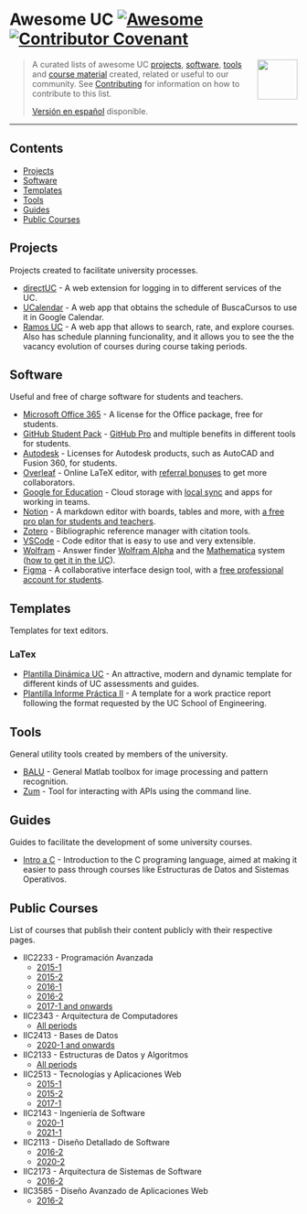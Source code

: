<!--lint disable double-link-->
<!--lint disable double-link-->
# Awesome UC [![Awesome](https://awesome.re/badge.svg)](https://awesome.re) [![Contributor Covenant](https://img.shields.io/badge/Contributor%20Covenant-v2.0%20adopted-ff69b4.svg)](code-of-conduct.md)

[<img src="./media/logo.png" align="right" width="70">](#contents)

> A curated lists of awesome UC [projects](#projects), [software](#software), [tools](#tools) and [course material](#courses) created, related or useful to our community.
> See [Contributing](contributing.md) for information on how to contribute to this list.
>
> [Versión en español](readme.md) disponible.

---

<!--lint disable remark-lint-double-link-->
## Contents

- [Projects](#projects)
- [Software](#software)
- [Templates](#templates)
- [Tools](#tools)
- [Guides](#guides)
- [Public Courses](#public-courses)

## Projects

Projects created to facilitate university processes.

- [directUC](https://github.com/wachunei/directUC) - A web extension for logging in to different services of the UC.
- [UCalendar](https://github.com/open-source-uc/ucalendar) - A web app that obtains the schedule of BuscaCursos to use it in Google Calendar.
- [Ramos UC](https://github.com/open-source-uc/ramos-uc) - A web app that allows to search, rate, and explore courses. Also has schedule planning funcionality, and it allows you to see the the vacancy evolution of courses during course taking periods.


## Software

Useful and free of charge software for students and teachers.

- [Microsoft Office 365](https://www.microsoft.com/en-us/education/products/office) - A license for the Office package, free for students.
- [GitHub Student Pack](https://education.github.com/pack) - [GitHub Pro](https://docs.github.com/en/github/getting-started-with-github/githubs-products#github-pro) and multiple benefits in different tools for students.
- [Autodesk](https://www.autodesk.com/education/edu-software/overview) - Licenses for Autodesk products, such as AutoCAD and Fusion 360, for students.
- [Overleaf](https://www.overleaf.com/) - Online LaTeX editor, with [referral bonuses](https://www.overleaf.com/user/bonus) to get more collaborators.
- [Google for Education](https://edu.google.com/intl/es-419/products/workspace-for-education/education-fundamentals/) - Cloud storage with [local sync](https://support.google.com/drive/answer/7329379) and apps for working in teams.
- [Notion](https://notion.so) - A markdown editor with boards, tables and more, with [a free pro plan for students and teachers](https://www.notion.so/Notion-for-students-teachers-adc631df15ee4ab9a7a33dd50f4c16fe).
- [Zotero](https://www.zotero.org/) - Bibliographic reference manager with citation tools.
- [VSCode](https://code.visualstudio.com/) - Code editor that is easy to use and very extensible.
- [Wolfram](https://www.wolfram.com/education) - Answer finder [Wolfram Alpha](https://www.wolframalpha.com/) and the [Mathematica](https://www.wolfram.com/mathematica/) system ([how to get it in the UC](https://informatica.uc.cl/licencias#mathematica-campus-agreement)).
- [Figma](https://www.figma.com/) - A collaborative interface design tool, with a [free professional account for students](https://www.figma.com/education/).

## Templates

Templates for text editors.

### LaTex

- [Plantilla Dinámica UC](https://github.com/open-source-uc/plantilla-uc) - An attractive, modern and dynamic template for different kinds of UC assessments and guides.
- [Plantilla Informe Práctica II](https://github.com/open-source-uc/ing2001) - A template for a work practice report following the format requested by the UC School of Engineering.


## Tools

General utility tools created by members of the university.

- [BALU](https://github.com/domingomery/Balu) - General Matlab toolbox for image processing and pattern recognition.
- [Zum](https://github.com/daleal/zum) - Tool for interacting with APIs using the command line.


## Guides

Guides to facilitate the development of some university courses.

- [Intro a C](https://github.com/DCCentral-de-Apuntes/intro-C) - Introduction to the C programing language, aimed at making it easier to pass through courses like Estructuras de Datos and Sistemas Operativos.


## Public Courses

List of courses that publish their content publicly with their respective pages.

- IIC2233 - Programación Avanzada
  - [2015-1](https://github.com/IIC2233-2015-1)
  - [2015-2](https://github.com/IIC2233-2015-2)
  - [2016-1](https://github.com/IIC2233-2016-1)
  - [2016-2](https://github.com/IIC2233-2016-02)
  - [2017-1 and onwards](https://github.com/IIC2233)
- IIC2343 - Arquitectura de Computadores
  - [All periods](https://github.com/IIC2343)
- IIC2413 - Bases de Datos
  - [2020-1 and onwards](https://github.com/IIC2413)
- IIC2133 - Estructuras de Datos y Algoritmos
  - [All periods](https://github.com/IIC2133-PUC/)
- IIC2513 - Tecnologías y Aplicaciones Web
  - [2015-1](https://github.com/IIC2513-2015-1)
  - [2015-2](https://github.com/IIC2513-2015-2)
  - [2017-1](https://github.com/IIC2513-2017-1)
- IIC2143 - Ingeniería de Software
  - [2020-1](https://github.com/IIC2143-2020-2)
  - [2021-1](https://github.com/IIC2143-2021-1)
- IIC2113 - Diseño Detallado de Software
  - [2016-2](https://github.com/IIC2113-2016-2)
  - [2020-2](https://github.com/IIC2113-2020-2)
- IIC2173 - Arquitectura de Sistemas de Software
  - [2016-2](https://github.com/IIC2173-2016-2)
- IIC3585 - Diseño Avanzado de Aplicaciones Web
  - [2016-2](https://github.com/IIC3585-2016-2)
